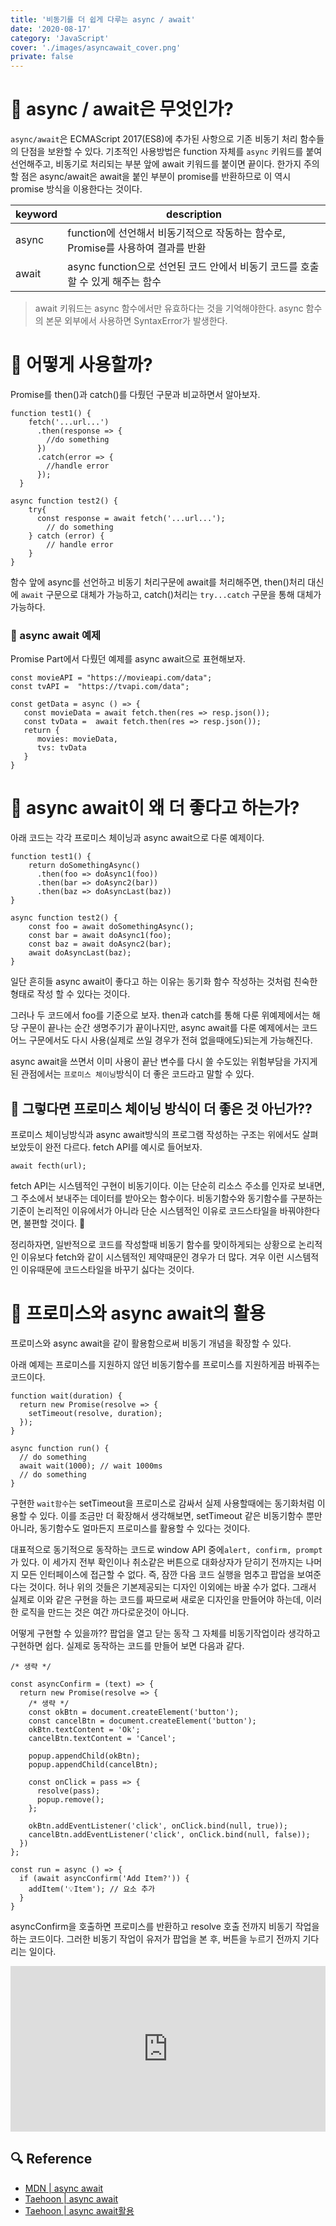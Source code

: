```yaml
---
title: '비동기를 더 쉽게 다루는 async / await'
date: '2020-08-17'
category: 'JavaScript'
cover: './images/asyncawait_cover.png'
private: false
---
```


# 🍪 async / await은 무엇인가?

`async/await`은 ECMAScript 2017(ES8)에 추가된 사항으로 기존 비동기 처리 함수들의 단점을 보완할 수 있다. 기초적인 사용방법은 function 자체를 `async` 키워드를 붙여 선언해주고, 비동기로 처리되는 부분 앞에 await 키워드를 붙이면 끝이다. 한가지 주의할 점은 async/await은 await을 붙인 부분이 promise를 반환하므로 이 역시 promise 방식을 이용한다는 것이다.

| keyword | description                                                                      |
| ------- | -------------------------------------------------------------------------------- |
| async   | function에 선언해서 비동기적으로 작동하는 함수로, Promise를 사용하여 결과를 반환 |
| await   | async function으로 선언된 코드 안에서 비동기 코드를 호출할 수 있게 해주는 함수   |

> await 키워드는 async 함수에서만 유효하다는 것을 기억해야한다. async 함수의 본문 외부에서 사용하면 SyntaxError가 발생한다.

# 🍪 어떻게 사용할까?

Promise를 then()과 catch()를 다뤘던 구문과 비교하면서 알아보자.

```
function test1() {
    fetch('...url...')
      .then(response => {
        //do something
      })
      .catch(error => {
        //handle error
      });
  }

async function test2() {
    try{
      const response = await fetch('...url...');
        // do something
    } catch (error) {
        // handle error
    }
}
```

함수 앞에 async를 선언하고 비동기 처리구문에 await를 처리해주면, then()처리 대신에 `await` 구문으로 대체가 가능하고, catch()처리는 `try...catch` 구문을 통해 대체가 가능하다.

### 🧪 async await 예제

Promise Part에서 다뤘던 예제를 async await으로 표현해보자.

```
const movieAPI = "https://movieapi.com/data";
const tvAPI =  "https://tvapi.com/data";

const getData = async () => {
   const movieData = await fetch.then(res => resp.json());
   const tvData =  await fetch.then(res => resp.json());
   return {
      movies: movieData,
      tvs: tvData
   }
}
```

# 🍪 async await이 왜 더 좋다고 하는가?

아래 코드는 각각 프로미스 체이닝과 async await으로 다룬 예제이다.

```
function test1() {
    return doSomethingAsync()
      .then(foo => doAsync1(foo))
      .then(bar => doAsync2(bar))
      .then(baz => doAsyncLast(baz))
}

async function test2() {
    const foo = await doSomethingAsync();
    const bar = await doAsync1(foo);
    const baz = await doAsync2(bar);
    await doAsyncLast(baz);
}
```

일단 흔히들 async await이 좋다고 하는 이유는 동기화 함수 작성하는 것처럼 친숙한 형태로 작성 할 수 있다는 것이다.

그러나 두 코드에서 foo를 기준으로 보자. then과 catch를 통해 다룬 위예제에서는 해당 구문이 끝나는 순간 생명주기가 끝이나지만, async await를 다룬 예제에서는 코드 어느 구문에서도 다시 사용(실제로 쓰일 경우가 전혀 없을때에도)되는게 가능해진다.

async await을 쓰면서 이미 사용이 끝난 변수를 다시 쓸 수도있는 위험부담을 가지게 된 관점에서는 `프로미스 체이닝`방식이 더 좋은 코드라고 말할 수 있다.

## 🤔 그렇다면 프로미스 체이닝 방식이 더 좋은 것 아닌가??

프로미스 체이닝방식과 async await방식의 프로그램 작성하는 구조는 위에서도 살펴보았듯이 완전 다르다. fetch API를 예시로 들어보자.

```
await fecth(url);
```

fetch API는 시스템적인 구현이 비동기이다. 이는 단순히 리소스 주소를 인자로 보내면, 그 주소에서 보내주는 데이터를 받아오는 함수이다. 비동기함수와 동기함수를 구분하는 기준이 논리적인 이유에서가 아니라 단순 시스템적인 이유로 코드스타일을 바꿔야한다면, 불편할 것이다. 🤢

정리하자면, 일반적으로 코드를 작성할때 비동기 함수를 맞이하게되는 상황으로 논리적인 이유보다 fetch와 같이 시스템적인 제약때문인 경우가 더 많다. 겨우 이런 시스템적인 이유때문에 코드스타일을 바꾸기 싫다는 것이다.

# 🍪 프로미스와 async await의 활용

프로미스와 async await을 같이 활용함으로써 비동기 개념을 확장할 수 있다.

아래 예제는 프로미스를 지원하지 않던 비동기함수를 프로미스를 지원하게끔 바꿔주는 코드이다.

```
function wait(duration) {
  return new Promise(resolve => {
    setTimeout(resolve, duration);
  });
}

async function run() {
  // do something
  await wait(1000); // wait 1000ms
  // do something
}
```

구현한 `wait함수`는 setTimeout을 프로미스로 감싸서 실제 사용할때에는 동기화처럼 이용할 수 있다. 이를 조금만 더 확장해서 생각해보면, setTimeout 같은 비동기함수 뿐만 아니라, 동기함수도 얼마든지 프로미스를 활용할 수 있다는 것이다.

대표적으로 동기적으로 동작하는 코드로 window API 중에`alert, confirm, prompt`가 있다. 이 세가지 전부 확인이나 취소같은 버튼으로 대화상자가 닫히기 전까지는 나머지 모든 인터페이스에 접근할 수 없다. 즉, 잠깐 다음 코드 실행을 멈추고 팝업을 보여준다는 것이다. 허나 위의 것들은 기본제공되는 디자인 이외에는 바꿀 수가 없다. 그래서 실제로 이와 같은 구현을 하는 코드를 짜므로써 새로운 디자인을 만들어야 하는데, 이러한 로직을 만드는 것은 여간 까다로운것이 아니다.

어떻게 구현할 수 있을까?? 팝업을 열고 닫는 동작 그 자체를 비동기작업이라 생각하고 구현하면 쉽다. 실제로 동작하는 코드를 만들어 보면 다음과 같다.

```
/* 생략 */

const asyncConfirm = (text) => {
  return new Promise(resolve => {
    /* 생략 */
    const okBtn = document.createElement('button');
    const cancelBtn = document.createElement('button');
    okBtn.textContent = 'Ok';
    cancelBtn.textContent = 'Cancel';

    popup.appendChild(okBtn);
    popup.appendChild(cancelBtn);

    const onClick = pass => {
      resolve(pass);
      popup.remove();
    };

    okBtn.addEventListener('click', onClick.bind(null, true));
    cancelBtn.addEventListener('click', onClick.bind(null, false));
  })
};

const run = async () => {
  if (await asyncConfirm('Add Item?')) {
    addItem('💡Item'); // 요소 추가
  }
}
```

asyncConfirm을 호출하면 프로미스를 반환하고 resolve 호출 전까지 비동기 작업을 하는 코드이다. 그러한 비동기 작업이 유저가 팝업을 본 후, 버튼을 누르기 전까지 기다리는 일이다.

<iframe height="265" style="width: 100%;" scrolling="no" title="promise, async await modal" src="https://codepen.io/bjkim/embed/JjXKjvr?height=265&theme-id=dark&default-tab=js,result" frameborder="no" loading="lazy" allowtransparency="true" allowfullscreen="true">
  See the Pen <a href='https://codepen.io/bjkim/pen/JjXKjvr'>promise, async await modal</a> by bjkim
  (<a href='https://codepen.io/bjkim'>@bjkim</a>) on <a href='https://codepen.io'>CodePen</a>.
</iframe>

## 🔍 Reference

- [MDN | async await](https://developer.mozilla.org/ko/docs/Learn/JavaScript/Asynchronous/Async_await)
- [Taehoon | async await](https://www.youtube.com/watch?v=27hXXsT_S4U)
- [Taehoon | async await활용](https://www.youtube.com/watch?v=YJlGpxs72EQ)
